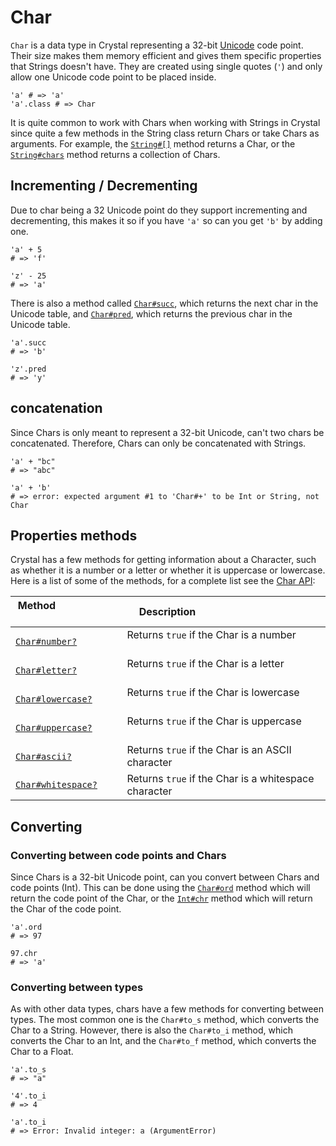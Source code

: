 # Char

`Char` is a data type in Crystal representing a 32-bit [Unicode][unicode] code point.
Their size makes them memory efficient and gives them specific properties that Strings doesn't have.
They are created using single quotes (`'`) and only allow one Unicode code point to be placed inside.

```crystal
'a' # => 'a'
'a'.class # => Char
```

It is quite common to work with Chars when working with Strings in Crystal since quite a few methods in the String class return Chars or take Chars as arguments.
For example, the [`String#[]`][index] method returns a Char, or the [`String#chars`][chars] method returns a collection of Chars.

## Incrementing / Decrementing

Due to char being a 32 Unicode point do they support incrementing and decrementing, this makes it so if you have `'a'` so can you get `'b'` by adding one.

```crystal
'a' + 5
# => 'f'

'z' - 25
# => 'a'
```

There is also a method called [`Char#succ`][succ], which returns the next char in the Unicode table, and [`Char#pred`][pred], which returns the previous char in the Unicode table.

```crystal
'a'.succ
# => 'b'

'z'.pred
# => 'y'
```

## concatenation

Since Chars is only meant to represent a 32-bit Unicode, can't two chars be concatenated.
Therefore, Chars can only be concatenated with Strings.

```Crystal
'a' + "bc"
# => "abc"

'a' + 'b'
# => error: expected argument #1 to 'Char#+' to be Int or String, not Char
```

## Properties methods

Crystal has a few methods for getting information about a Character, such as whether it is a number or a letter or whether it is uppercase or lowercase.
Here is a list of some of the methods, for a complete list see the [Char API][char-api]:

| Method                           | Description                                          |
| -------------------------------- | ---------------------------------------------------- |
| [`Char#number?`][number]         | Returns `true` if the Char is a number               |
| [`Char#letter?`][letter]         | Returns `true` if the Char is a letter               |
| [`Char#lowercase?`][lowercase]   | Returns `true` if the Char is lowercase              |
| [`Char#uppercase?`][uppercase]   | Returns `true` if the Char is uppercase              |
| [`Char#ascii?`][ascii]           | Returns `true` if the Char is an ASCII character      |
| [`Char#whitespace?`][whitespace] | Returns `true` if the Char is a whitespace character |

## Converting

### Converting between code points and Chars

Since Chars is a 32-bit Unicode point, can you convert between Chars and code points (Int).
This can be done using the [`Char#ord`][ord] method which will return the code point of the Char, or the [`Int#chr`][chr] method which will return the Char of the code point.

```crystal
'a'.ord
# => 97

97.chr
# => 'a'
```

### Converting between types

As with other data types, chars have a few methods for converting between types.
The most common one is the `Char#to_s` method, which converts the Char to a String. However, there is also the `Char#to_i` method, which converts the Char to an Int, and the `Char#to_f` method, which converts the Char to a Float.

```crystal
'a'.to_s
# => "a"

'4'.to_i
# => 4

'a'.to_i
# => Error: Invalid integer: a (ArgumentError)
```

[char-api]: https://crystal-lang.org/api/latest/Char.html
[succ]: https://crystal-lang.org/api/latest/Char.html#succ%3AChar-instance-method
[pred]: https://crystal-lang.org/api/latest/Char.html#pred%3AChar-instance-method
[index]: https://crystal-lang.org/api/latest/String.html#%5B%5D%28index%3AInt%29%3AChar-instance-method
[chars]: https://crystal-lang.org/api/latest/String.html#chars%3AArray%28Char%29-instance-method
[ord]: https://crystal-lang.org/api/latest/Char.html#ord%3AInt32-instance-method
[chr]: https://crystal-lang.org/api/latest/Int.html#chr%3AChar-instance-method
[number]: https://crystal-lang.org/api/latest/Char.html#number%3F%3ABool-instance-method
[letter]: https://crystal-lang.org/api/latest/Char.html#letter%3F%3ABool-instance-method
[lowercase]: https://crystal-lang.org/api/latest/Char.html#lowercase%3F%3ABool-instance-method
[uppercase]: https://crystal-lang.org/api/latest/Char.html#uppercase%3F%3ABool-instance-method
[ascii]: https://crystal-lang.org/api/latest/Char.html#ascii%3F%3ABool-instance-method
[unicode]: https://en.wikipedia.org/wiki/Unicode
[whitespace]: https://crystal-lang.org/api/latest/Char.html#whitespace%3F%3ABool-instance-method
